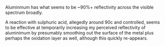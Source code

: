 Aluminmum has what seems to be ~90%+ reflectivity across the visible spectrum broadly.

A reaction with sulphuric acid, allegedly around 90c and controlled, seems to be effective at temporarily increasing my perceived reflectivity of aluminimum by presumably smoothing out the surface of the metal plus perhaps the oxidation layer as well, although this quickly re-appears.
